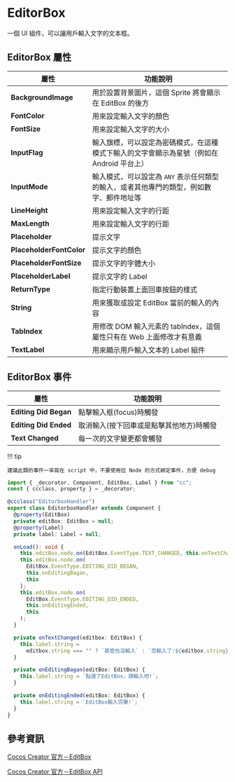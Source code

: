 # EditorBox

一個 UI 組件，可以讓用戶輸入文字的文本框。

## EditorBox 屬性

| 屬性                     | 功能說明                                                                                  |
| ------------------------ | ----------------------------------------------------------------------------------------- |
| **BackgroundImage**      | 用於設置背景圖片，這個 Sprite 將會顯示在 EditBox 的後方                                   |
| **FontColor**            | 用來設定輸入文字的顏色                                                                    |
| **FontSize**             | 用來設定輸入文字的大小                                                                    |
| **InputFlag**            | 輸入旗標，可以設定為密碼模式，在這種模式下輸入的文字會顯示為星號（例如在 Android 平台上） |
| **InputMode**            | 輸入模式，可以設定為 `ANY` 表示任何類型的輸入，或者其他專門的類型，例如數字、郵件地址等   |
| **LineHeight**           | 用來設定輸入文字的行距                                                                    |
| **MaxLength**            | 用來設定輸入文字的行距                                                                    |
| **Placeholder**          | 提示文字                                                                                  |
| **PlaceholderFontColor** | 提示文字的顏色                                                                            |
| **PlaceholderFontSize**  | 提示文字的字體大小                                                                        |
| **PlaceholderLabel**     | 提示文字的 Label                                                                          |
| **ReturnType**           | 指定行動裝置上面回車按鈕的樣式                                                            |
| **String**               | 用來獲取或設定 EditBox 當前的輸入的內容                                                   |
| **TabIndex**             | 用修改 DOM 輸入元素的 tabIndex，這個屬性只有在 Web 上面修改才有意義                       |
| **TextLabel**            | 用來顯示用戶輸入文本的 Label 組件                                                         |

## EditorBox 事件

| 屬性                  | 功能說明                                 |
| --------------------- | ---------------------------------------- |
| **Editing Did Began** | 點擊輸入框(focus)時觸發                  |
| **Editing Did Ended** | 取消輸入(按下回車或是點擊其他地方)時觸發 |
| **Text Changed**      | 每一次的文字變更都會觸發                 |

!!! tip

    建議此類的事件一率寫在 script 中，不要使用拉 Node 的方式綁定事件，方便 debug

```ts
import { _decorator, Component, EditBox, Label } from "cc";
const { ccclass, property } = _decorator;

@ccclass("EditorboxHandler")
export class EditorboxHandler extends Component {
  @property(EditBox)
  private editBox: EditBox = null;
  @property(Label)
  private label: Label = null;

  onLoad(): void {
    this.editBox.node.on(EditBox.EventType.TEXT_CHANGED, this.onTextChanged);
    this.editBox.node.on(
      EditBox.EventType.EDITING_DID_BEGAN,
      this.onEditingBagan,
      this
    );
    this.editBox.node.on(
      EditBox.EventType.EDITING_DID_ENDED,
      this.onEditingEnded,
      this
    );
  }

  private onTextChanged(editbox: EditBox) {
    this.label.string =
      editbox.string === "" ? `甚麼也沒輸入` : `您輸入了:${editbox.string}`;
  }

  private onEditingBagan(editBox: EditBox) {
    this.label.string = `點選了EditBox，請輸入吧!`;
  }

  private onEditingEnded(editBox: EditBox) {
    this.label.string = `EditBox輸入完畢!`;
  }
}
```

## 參考資訊

[Cocos Creator 官方－EditBox](https://docs.cocos.com/creator/3.6/manual/zh/ui-system/components/editor/editbox.html?h=edit)

[Cocos Creator 官方－EditBox API](https://docs.cocos.com/creator/3.6/api/zh/class/EditBox)

